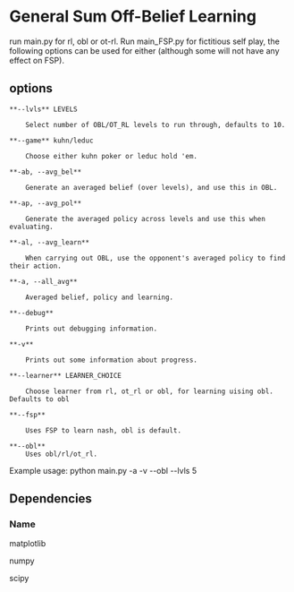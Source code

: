 # General Sum Off-Belief Learning

run main.py for rl, obl or ot-rl. Run main\_FSP.py for fictitious self play, the following options can be used for either (although some will not have any effect on FSP).

## options ##

	**--lvls** LEVELS

		Select number of OBL/OT_RL levels to run through, defaults to 10.

	**--game** kuhn/leduc

		Choose either kuhn poker or leduc hold 'em.

	**-ab, --avg_bel**

		Generate an averaged belief (over levels), and use this in OBL. 

	**-ap, --avg_pol**

		Generate the averaged policy across levels and use this when evaluating.

	**-al, --avg_learn**

		When carrying out OBL, use the opponent's averaged policy to find their action.

	**-a, --all_avg**

		Averaged belief, policy and learning.

	**--debug**

		Prints out debugging information.

	**-v**

		Prints out some information about progress.

	**--learner** LEARNER_CHOICE
		
		Choose learner from rl, ot_rl or obl, for learning uising obl. Defaults to obl	

	**--fsp**

		Uses FSP to learn nash, obl is default.

	**--obl**
		Uses obl/rl/ot_rl.

Example usage:
	python main.py -a -v --obl --lvls 5

## Dependencies ##


### Name

matplotlib	

numpy

scipy

